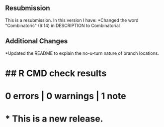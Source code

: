 ## Resubmission
This is a resubmission. In this version I have:
*Changed the word "Combinatoric" (6:14) in DESCRIPTION to Combinatorial
     

## Additional Changes
*Updated the README to explain the no-u-turn nature of branch locations.

# ## R CMD check results
# 
# 0 errors | 0 warnings | 1 note
# 
# * This is a new release.
